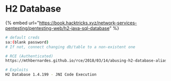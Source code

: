# H2 Database

{% embed url="https://book.hacktricks.xyz/network-services-pentesting/pentesting-web/h2-java-sql-database" %}

```bash
# default creds 
sa:(blank password)
# If not, connect changing db/table to a non-existent one

# RCE (Authenticated)
https://mthbernardes.github.io/rce/2018/03/14/abusing-h2-database-alias.html

# Exploits 
H2 Database 1.4.199 - JNI Code Execution
```
